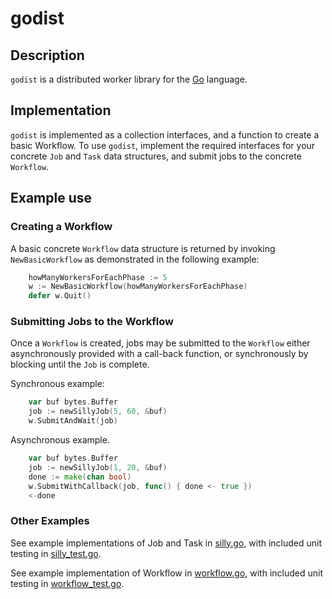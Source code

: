 # godist

## Description

`godist` is a distributed worker library for the
[Go](http://golang.org/) language.

## Implementation

`godist` is implemented as a collection interfaces, and a function to
create a basic Workflow. To use `godist`, implement the required
interfaces for your concrete `Job` and `Task` data structures, and
submit jobs to the concrete `Workflow`.

## Example use

### Creating a Workflow

A basic concrete `Workflow` data structure is returned by invoking
`NewBasicWorkflow` as demonstrated in the following example:

```Go
    howManyWorkersForEachPhase := 5
	w := NewBasicWorkflow(howManyWorkersForEachPhase)
	defer w.Quit()
```

### Submitting Jobs to the Workflow

Once a `Workflow` is created, jobs may be submitted to the `Workflow`
either asynchronously provided with a call-back function, or
synchronously by blocking until the `Job` is complete.

Synchronous example:

```go
	var buf bytes.Buffer
	job := newSillyJob(5, 60, &buf)
	w.SubmitAndWait(job)
```

Asynchronous example.

```go
	var buf bytes.Buffer
	job := newSillyJob(1, 20, &buf)
	done := make(chan bool)
	w.SubmitWithCallback(job, func() { done <- true })
	<-done
```

### Other Examples

See example implementations of Job and Task in
[silly.go](https://github.com/karrick/godist/blob/master/workflow.go),
with included unit testing in
[silly_test.go](https://github.com/karrick/godist/blob/master/silly_test.go).

See example implementation of Workflow in
[workflow.go](https://github.com/karrick/godist/blob/master/workflow.go),
with included unit testing in
[workflow_test.go](https://github.com/karrick/godist/blob/master/workflow_test.go).
